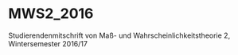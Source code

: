 # MWS2_2016
Studierendenmitschrift von Maß- und Wahrscheinlichkeitstheorie 2, Wintersemester 2016/17
